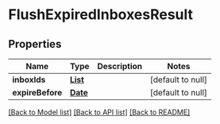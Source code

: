 # FlushExpiredInboxesResult
## Properties

Name | Type | Description | Notes
------------ | ------------- | ------------- | -------------
**inboxIds** | [**List**](UUID) |  | [default to null]
**expireBefore** | [**Date**](DateTime) |  | [default to null]

[[Back to Model list]](../README#documentation-for-models) [[Back to API list]](../README#documentation-for-api-endpoints) [[Back to README]](../README)

